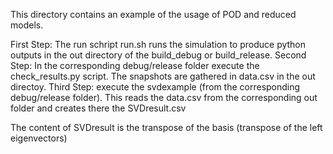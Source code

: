 This directory contains an example of the usage of POD and reduced models.

First Step: The run schript run.sh runs the simulation to produce python outputs in the out directory of the build_debug or build_release.
Second Step: In the corresponding debug/release folder execute the check_results.py script. The snapshots are gathered in data.csv in the out directoy.
Third Step: execute the svdexample (from the corresponding debug/release folder). This reads the data.csv from the corresponding out folder and creates there the SVDresult.csv

The content of SVDresult is the transpose of the basis (transpose of the left eigenvectors)
